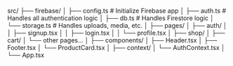 src/
 ├── firebase/
 │    ├── config.ts      # Initialize Firebase app
 │    ├── auth.ts        # Handles all authentication logic
 │    ├── db.ts          # Handles Firestore logic
 │    └── storage.ts     # Handles uploads, media, etc.
 │
 ├── pages/
 │    ├── auth/
 │    │   ├── signup.tsx
 │    │   ├── login.tsx
 │    │   └── profile.tsx
 │    ├── shop/
 │    ├── cart/
 │    └── other pages...
 │
 ├── components/
 │    ├── Header.tsx
 │    ├── Footer.tsx
 │    └── ProductCard.tsx
 │
 ├── context/
 │    └── AuthContext.tsx
 │
 └── App.tsx
